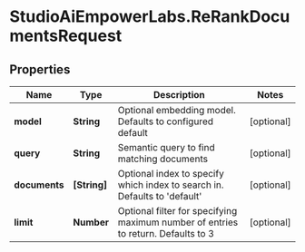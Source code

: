 # StudioAiEmpowerLabs.ReRankDocumentsRequest

## Properties

Name | Type | Description | Notes
------------ | ------------- | ------------- | -------------
**model** | **String** | Optional embedding model. Defaults to configured default | [optional] 
**query** | **String** | Semantic query to find matching documents | [optional] 
**documents** | **[String]** | Optional index to specify which index to search in. Defaults to &#39;default&#39; | [optional] 
**limit** | **Number** | Optional filter for specifying maximum number of entries to return. Defaults to 3 | [optional] 


